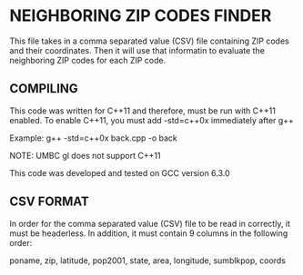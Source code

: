 # NEIGHBORING ZIP CODES FINDER

This file takes in a comma separated value (CSV) file containing ZIP codes and their coordinates. Then it will use that informatin to evaluate the neighboring ZIP codes for each ZIP code.

## COMPILING

This code was written for C++11 and therefore, must be run with C++11 enabled.  To enable C++11, you must add -std=c++0x immediately after g++

Example: g++ -std=c++0x back.cpp -o back

NOTE: UMBC gl does not support C++11

This code was developed and tested on GCC version 6.3.0

## CSV FORMAT

In order for the comma separated value (CSV) file to be read in correctly, it must be headerless.
In addition, it must contain 9 columns in the following order:

poname, zip, latitude, pop2001, state, area, longitude, sumblkpop, coords